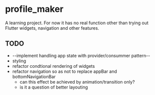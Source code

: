 # profile_maker

A learning project. For now it has no real function other than trying out Flutter widgets, navigation and other features.

## TODO
- --implement handling app state with provider/consummer pattern--
- styling
- refactor condtional rendering of widgets
- refactor navigation so as not to replace appBar and bottomNavigationBar 
  - can this effect be achieved by animation/transition only?
  - is it a question of better layouting

